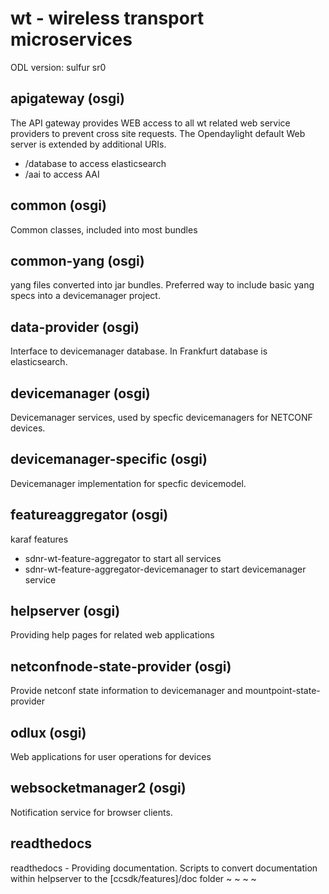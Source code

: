 # wt - wireless transport microservices

ODL version: sulfur sr0

## apigateway (osgi)

The API gateway provides WEB access to all wt related web service providers to prevent cross site requests. The Opendaylight default Web server is extended by additional URIs.

  * /database to access elasticsearch
  * /aai to access AAI

## common (osgi)

Common classes, included into most bundles

## common-yang (osgi)

yang files converted into jar bundles. Preferred way to include basic yang specs into a devicemanager project.

## data-provider (osgi)

Interface to devicemanager database. In Frankfurt database is elasticsearch.

## devicemanager (osgi)

Devicemanager services, used by specfic devicemanagers for NETCONF devices.

## devicemanager-specific (osgi)

Devicemanager implementation for specfic devicemodel.

## featureaggregator (osgi)

karaf features
  * sdnr-wt-feature-aggregator to start all services
  * sdnr-wt-feature-aggregator-devicemanager to start devicemanager service

## helpserver (osgi)

Providing help pages for related web applications

## netconfnode-state-provider (osgi)

Provide netconf state information to devicemanager and mountpoint-state-provider

## odlux (osgi)

Web applications for user operations for devices

## websocketmanager2 (osgi)

Notification service for browser clients.

## readthedocs

readthedocs - Providing documentation. Scripts to convert documentation within helpserver to the [ccsdk/features]/doc folder
~
~
~
~
